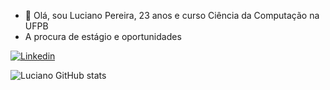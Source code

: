 - 👋 Olá, sou Luciano Pereira, 23 anos e curso Ciência da Computação na UFPB
- A procura de estágio e oportunidades

[![Linkedin](https://img.shields.io/badge/LinkedIn-0077B5?style=for-the-badge&logo=linkedin&logoColor=white)](https://www.linkedin.com/in/lucipere/)

![Luciano GitHub stats](https://github-readme-stats.vercel.app/api?username=luci18530&show_icons=true&theme=dracula&count_private=true)
